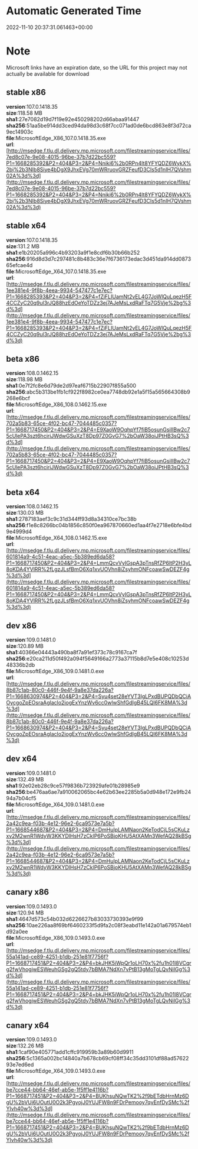 # Automatic Generated Time
2022-11-10 20:37:31.061463+00:00

# Note
Microsoft links have an expiration date, so the URL for this project may not actually be available for download

## stable x86
**version**:107.0.1418.35  
**size**:118.58 MB  
**sha1**:27e7082d19d7f19e92e450298202d66abaa91447  
**sha256**:51aa5be914dd3ced94da98d3c68f7cc071ad0de6bcd863e8f3d72ca9ec14903c  
**file**:MicrosoftEdge_X86_107.0.1418.35.exe  
**url**:[http://msedge.f.tlu.dl.delivery.mp.microsoft.com/filestreamingservice/files/7ed8c07e-9e08-4015-96be-37b7d22bc559?P1=1668285392&P2=404&P3=2&P4=Nniki6%2b0RPn4It8YFYQDZ6WykX%2bj%2b3NIb8Siye4bDgX9JhxEVg70mWRruovGRZFeufD3CIs5d1nIH7QVshm02A%3d%3d](http://msedge.f.tlu.dl.delivery.mp.microsoft.com/filestreamingservice/files/7ed8c07e-9e08-4015-96be-37b7d22bc559?P1=1668285392&P2=404&P3=2&P4=Nniki6%2b0RPn4It8YFYQDZ6WykX%2bj%2b3NIb8Siye4bDgX9JhxEVg70mWRruovGRZFeufD3CIs5d1nIH7QVshm02A%3d%3d)  

## stable x64
**version**:107.0.1418.35  
**size**:131.2 MB  
**sha1**:e1b20205a996c4b93203a9f1e8cdf6b30b66b252  
**sha256**:916d8d3d7c297481c8b483c36e7f6736173edac3d451da914dd087365efcae4d  
**file**:MicrosoftEdge_X64_107.0.1418.35.exe  
**url**:[http://msedge.f.tlu.dl.delivery.mp.microsoft.com/filestreamingservice/files/1ee381e4-9f8b-4eea-9934-547477c1e7ec?P1=1668285393&P2=404&P3=2&P4=fZjFLIUamNt2vEL4G7JoWlQuLqezH5F4CCZyC20q9ul3rJQ88hzEdOeYoTDZz3ej7AJeMsLxdRaFTq7G5Vje%2bg%3d%3d](http://msedge.f.tlu.dl.delivery.mp.microsoft.com/filestreamingservice/files/1ee381e4-9f8b-4eea-9934-547477c1e7ec?P1=1668285393&P2=404&P3=2&P4=fZjFLIUamNt2vEL4G7JoWlQuLqezH5F4CCZyC20q9ul3rJQ88hzEdOeYoTDZz3ej7AJeMsLxdRaFTq7G5Vje%2bg%3d%3d)  

## beta x86
**version**:108.0.1462.15  
**size**:118.98 MB  
**sha1**:0e7f2fc8e6d79de2d97eaf6715b22907f855a500  
**sha256**:abc5b313be1fb1cf922f8982ce0ea7748db92e1a5f15a565664308b9268e6bcf  
**file**:MicrosoftEdge_X86_108.0.1462.15.exe  
**url**:[http://msedge.f.tlu.dl.delivery.mp.microsoft.com/filestreamingservice/files/702a5b83-65ce-4f02-bc47-7044485c0357?P1=1668717450&P2=404&P3=2&P4=E9XaoW9OqhpYf7fiB5osunGsiIIBw2c75cUlePA3szt6hciriJWdwGSuXzT8Dp97Z0GvG7%2bOaW38oiJPtHB3sQ%3d%3d](http://msedge.f.tlu.dl.delivery.mp.microsoft.com/filestreamingservice/files/702a5b83-65ce-4f02-bc47-7044485c0357?P1=1668717450&P2=404&P3=2&P4=E9XaoW9OqhpYf7fiB5osunGsiIIBw2c75cUlePA3szt6hciriJWdwGSuXzT8Dp97Z0GvG7%2bOaW38oiJPtHB3sQ%3d%3d)  

## beta x64
**version**:108.0.1462.15  
**size**:130.03 MB  
**sha1**:2787183aef3c9c31d344ff93d8a34310ce7bc38b  
**sha256**:f1e8c8266bc04b1856c850f0ea967870660ed1aa4f7e2718e6bfe4bd9e4999d4  
**file**:MicrosoftEdge_X64_108.0.1462.15.exe  
**url**:[http://msedge.f.tlu.dl.delivery.mp.microsoft.com/filestreamingservice/files/601814a9-4c51-4eac-a5ec-5b389ed6da58?P1=1668717450&P2=404&P3=2&P4=LmmQcvVyIGspA3pTnsRfZP6ltP2H3yL8oKDA4YVlRR%2fLgzJLsfBmO6Xq1xvUOVhn8iZsyhmONFcoawSwDEZF4g%3d%3d](http://msedge.f.tlu.dl.delivery.mp.microsoft.com/filestreamingservice/files/601814a9-4c51-4eac-a5ec-5b389ed6da58?P1=1668717450&P2=404&P3=2&P4=LmmQcvVyIGspA3pTnsRfZP6ltP2H3yL8oKDA4YVlRR%2fLgzJLsfBmO6Xq1xvUOVhn8iZsyhmONFcoawSwDEZF4g%3d%3d)  

## dev x86
**version**:109.0.1481.0  
**size**:120.89 MB  
**sha1**:40366e04443a490ba8f7a91ef373c78c9167ca7f  
**sha256**:e20ca211d50f492a094f5649166a2773a37115b8d7e5e408c10253d48336b2db  
**file**:MicrosoftEdge_X86_109.0.1481.0.exe  
**url**:[http://msedge.f.tlu.dl.delivery.mp.microsoft.com/filestreamingservice/files/8b87c1ab-80c0-446f-9e4f-9a8e37da226a?P1=1668630974&P2=404&P3=2&P4=Syu4set28eYVT3lgLPxdBUPQDbQCiAOycgoZpEOsraAglaclo2iogExYnzWv6cc0wlwShfGdIgB45LQI6FK8MA%3d%3d](http://msedge.f.tlu.dl.delivery.mp.microsoft.com/filestreamingservice/files/8b87c1ab-80c0-446f-9e4f-9a8e37da226a?P1=1668630974&P2=404&P3=2&P4=Syu4set28eYVT3lgLPxdBUPQDbQCiAOycgoZpEOsraAglaclo2iogExYnzWv6cc0wlwShfGdIgB45LQI6FK8MA%3d%3d)  

## dev x64
**version**:109.0.1481.0  
**size**:132.49 MB  
**sha1**:92e02eb28c9ce57f9836b723929afe01b28985e9  
**sha256**:be476aa6ae7a910062065bc4e62b63ee2285b5a0d948e172e9fb2494a7b04cf5  
**file**:MicrosoftEdge_X64_109.0.1481.0.exe  
**url**:[http://msedge.f.tlu.dl.delivery.mp.microsoft.com/filestreamingservice/files/2a42c9ea-f03b-4e12-96e2-6ca9573e7a5b?P1=1668544687&P2=404&P3=2&P4=DmHuIpLAMNaon2KeTodCjL5sCKuLzxv2M2wnR1WdyW3KKYDlHsH7zCklP6PoSBjoKHU5AtXAMn3WefAQ28kBSg%3d%3d](http://msedge.f.tlu.dl.delivery.mp.microsoft.com/filestreamingservice/files/2a42c9ea-f03b-4e12-96e2-6ca9573e7a5b?P1=1668544687&P2=404&P3=2&P4=DmHuIpLAMNaon2KeTodCjL5sCKuLzxv2M2wnR1WdyW3KKYDlHsH7zCklP6PoSBjoKHU5AtXAMn3WefAQ28kBSg%3d%3d)  

## canary x86
**version**:109.0.1493.0  
**size**:120.94 MB  
**sha1**:4647d573c54b032d6226627b83033730393e9f99  
**sha256**:10ae226aa8f69bf6460233f5d9fa2c08f3eabd11e142a01a679574eb1d92a0ee  
**file**:MicrosoftEdge_X86_109.0.1493.0.exe  
**url**:[http://msedge.f.tlu.dl.delivery.mp.microsoft.com/filestreamingservice/files/55a141ad-ce89-4251-b1db-251e81f7756f?P1=1668717451&P2=404&P3=2&P4=bkJHK5iWpQr1oLH70x%2fu1h01l8VCqrg2fwVhogjwESWeuhGSg2gQ5tdy7bBMA7NdXn7vPtB13gMoTgLQvNilGg%3d%3d](http://msedge.f.tlu.dl.delivery.mp.microsoft.com/filestreamingservice/files/55a141ad-ce89-4251-b1db-251e81f7756f?P1=1668717451&P2=404&P3=2&P4=bkJHK5iWpQr1oLH70x%2fu1h01l8VCqrg2fwVhogjwESWeuhGSg2gQ5tdy7bBMA7NdXn7vPtB13gMoTgLQvNilGg%3d%3d)  

## canary x64
**version**:109.0.1493.0  
**size**:132.26 MB  
**sha1**:1caf90e405771add1cffc919959b3a89b60d9911  
**sha256**:5c1365a002bc14840a7b678cb69cf08ff34c35dd3101df88ad5762293e7ed6ed  
**file**:MicrosoftEdge_X64_109.0.1493.0.exe  
**url**:[http://msedge.f.tlu.dl.delivery.mp.microsoft.com/filestreamingservice/files/be7cce44-bb64-46ef-ab5e-1f5ff1e4116b?P1=1668717451&P2=404&P3=2&P4=BUKhsuNQwTK2%2f9bETdbHrnMz6DgU%2bVUi6UOutU0O2k3PgyojJ0YUJFW8n9FDrPemooy7qvEnfDySMc%2fYIvh40w%3d%3d](http://msedge.f.tlu.dl.delivery.mp.microsoft.com/filestreamingservice/files/be7cce44-bb64-46ef-ab5e-1f5ff1e4116b?P1=1668717451&P2=404&P3=2&P4=BUKhsuNQwTK2%2f9bETdbHrnMz6DgU%2bVUi6UOutU0O2k3PgyojJ0YUJFW8n9FDrPemooy7qvEnfDySMc%2fYIvh40w%3d%3d)  

